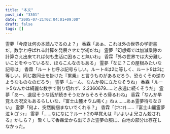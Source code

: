 ```yaml
---
title: "本文"
post_id: "3301"
date: "2005-07-21T02:04:01+09:00"
draft: false
tags: []
---
```



霊夢「今度は何の本読んでるのよ？」 香霖「あぁ、これは外の世界の学術書だ。数学と呼ばれる計算を発展させた学術だね」 霊夢「幻想郷では加減乗除の計算さえ出来てれば何も生活に困ること無いわ」 香霖「外の世界では大分難しいことをやっているな、ほらこんなのもある」 霊夢「なに？この屋根みたいな記号は」 香霖「ルートと呼ぶ記号らしい。ルート4は2に等しく、ルート9は3に等しい。同じ数同士を掛けた『累乗』と言うものがあるだろう、恐らくその逆のようなものなのだろう」 霊夢「ふーん、なんか役に立たなそうね」 香霖「ルート5なんかは綺麗な数字で割り切れず、2.2360679……と永遠に続くそうだ」 霊夢「あー、退屈そうな話が続きそうだからそろそろ帰るわね」 香霖「なんか早覚えの呪文もあるらしいな、『富士山麓オウム鳴く』ねぇ……あぁ霊夢待ちなさい」 霊夢「何よ、突然腕掴まないでくれる？」 香霖「(ﾆﾔﾆﾔ)……『富士山麓霊夢泣ｋ(ｺﾞｼｬ」 霊夢「……なになに？ルート2の早覚えは『いよいよ兄さん殺される』かしら？」 暫くして香霖堂から出てきた霊夢の服に、白地の部分は存在しなかった。
